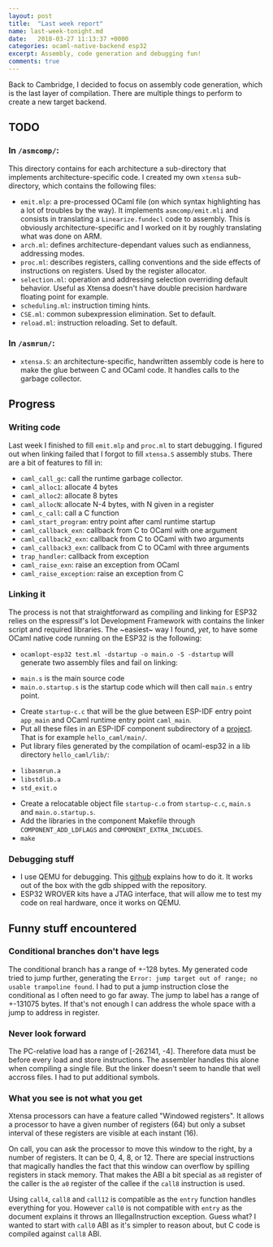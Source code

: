 ```yaml
---
layout: post
title:  "Last week report"
name: last-week-tonight.md
date:   2018-03-27 11:13:37 +0000
categories: ocaml-native-backend esp32
excerpt: Assembly, code generation and debugging fun!
comments: true
---
```



Back to Cambridge, I decided to focus on assembly code generation, which is the last layer of compilation. 
There are multiple things to perform to create a new target backend. 

## TODO

### In `/asmcomp/`:

This directory contains for each architecture a sub-directory that implements architecture-specific code. I created my own `xtensa` sub-directory, which contains the following files:

* `emit.mlp`: a pre-processed OCaml file (on which syntax highlighting has a lot of troubles by the way). It implements `asmcomp/emit.mli` and consists in translating a `Linearize.fundecl` code to assembly. This is obviously architecture-specific and I worked on it by roughly translating what was done on ARM. 
* `arch.ml`: defines architecture-dependant values such as endianness, addressing modes. 
* `proc.ml`: describes registers, calling conventions and the side effects of instructions on registers. Used by the register allocator. 
* `selection.ml`: operation and addressing selection overriding default behavior. Useful as Xtensa doesn't have double precision hardware floating point for example. 
* `scheduling.ml`: instruction timing hints.
* `CSE.ml`: common subexpression elimination. Set to default.
* `reload.ml`: instruction reloading. Set to default.

### In `/asmrun/`:

* `xtensa.S`: an architecture-specific, handwritten assembly code is here to make the glue between C and OCaml code. It handles calls to the garbage collector. 


## Progress 

### Writing code

Last week I finished to fill `emit.mlp` and `proc.ml` to start debugging. I figured out when linking failed that I forgot to fill `xtensa.S` assembly stubs. 
There are a bit of features to fill in:

* `caml_call_gc`: call the runtime garbage collector. 
* `caml_alloc1`: allocate 4 bytes
* `caml_alloc2`: allocate 8 bytes
* `caml_allocN`: allocate N-4 bytes, with N given in a register
* `caml_c_call`: call a C function 
* `caml_start_program`: entry point after caml runtime startup
* `caml_callback_exn`: callback from C to OCaml with one argument
* `caml_callback2_exn`: callback from C to OCaml with two arguments
* `caml_callback3_exn`: callback from C to OCaml with three arguments
* `trap_handler`: callback from exception
* `caml_raise_exn`: raise an exception from OCaml
* `caml_raise_exception`: raise an exception from C

### Linking it

The process is not that straightforward as compiling and linking for ESP32 relies on the espressif's Iot Development Framework with contains the linker script and required libraries. The ~easiest~ way I found, *yet*, to have some OCaml native code running on the ESP32 is the following:

* `ocamlopt-esp32 test.ml -dstartup -o main.o -S -dstartup` will generate two assembly files and fail on linking:
- `main.s` is the main source code
- `main.o.startup.s` is the startup code which will then call `main.s` entry point. 
* Create `startup-c.c` that will be the glue between ESP-IDF entry point `app_main` and OCaml runtime entry point `caml_main`.
* Put all these files in an ESP-IDF component subdirectory of a [project](https://github.com/espressif/esp-idf/tree/2935e95/examples/get-started/hello_world). That is for example `hello_caml/main/`. 
* Put library files generated by the compilation of ocaml-esp32 in a lib directory `hello_caml/lib/`:
- `libasmrun.a`
- `libstdlib.a`
- `std_exit.o` 
* Create a relocatable object file `startup-c.o` from `startup-c.c`, `main.s` and `main.o.startup.s`. 
* Add the libraries in the component Makefile through `COMPONENT_ADD_LDFLAGS` and `COMPONENT_EXTRA_INCLUDES`.
* `make`

### Debugging stuff

* I use QEMU for debugging. This [github](https://github.com/Ebiroll/qemu_esp32) explains how to do it. It works out of the box with the gdb shipped with the repository. 
* ESP32 WROVER kits have a JTAG interface, that will allow me to test my code on real hardware, once it works on QEMU. 

## Funny stuff encountered

### Conditional branches don't have legs

The conditional branch has a range of +-128 bytes. My generated code tried to jump further, generating the `Error: jump target out of range; no usable trampoline found`. I had to put a jump instruction close the conditional as I often need to go far away. The jump to label has a range of +-131075 bytes. If that's not enough I can address the whole space with a jump to address in register. 

### Never look forward

The PC-relative load has a range of [-262141, -4]. Therefore data must be before every load and store instructions. The assembler handles this alone when compiling a single file. But the linker doesn't seem to handle that well accross files. I had to put additional symbols.

### What you see is not what you get

Xtensa processors can have a feature called "Windowed registers". It allows a processor to have a given number of registers (64) but only a subset interval of these registers are visible at each instant (16). 

On call, you can ask the processor to move this window to the right, by a number of registers. It can be 0, 4, 8, or 12. There are special instructions that magically handles the fact that this window can overflow by spilling registers in stack memory. 
That makes the ABI a bit special as `a8` register of the caller is the `a0` register of the callee if the `call8` instruction is used. 

Using `call4`, `call8` and `call12` is compatible as the `entry` function handles everything for you. However `call0` is not compatible with `entry` as the document explains it throws an IllegalInstruction exception. Guess what? I wanted to start with `call0` ABI as it's simpler to reason about, but C code is compiled against `call8` ABI. 

